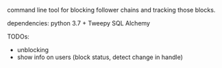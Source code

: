 command line tool for blocking follower chains and tracking those blocks.

dependencies:
python 3.7 +
Tweepy
SQL Alchemy

TODOs:
- unblocking
- show info on users (block status, detect change in handle)
